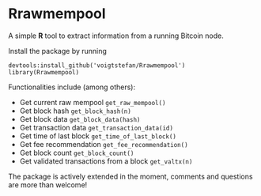 # Rrawmempool

A simple **R** tool to extract information from a running Bitcoin node.

Install the package by running

    devtools:install_github('voigtstefan/Rrawmempool')
    library(Rrawmempool)
    
Functionalities include (among others):

- Get current raw mempool `get_raw_mempool()`
- Get block hash `get_block_hash(n)`
- Get block data `get_block_data(hash)`
- Get transaction data `get_transaction_data(id)`
- Get time of last block `get_time_of_last_block()`
- Get fee recommendation `get_fee_recommendation()`
- Get block count `get_block_count()`
- Get validated transactions from a block `get_valtx(n)`

The package is actively extended in the moment, comments and questions are more than welcome!
